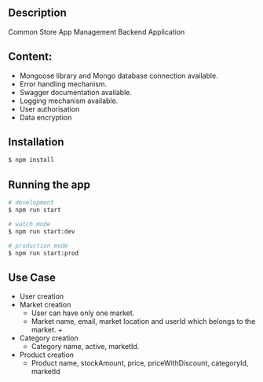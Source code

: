 ## Description

Common Store App Management Backend Application

## Content:
- Mongoose library and Mongo database connection available.
- Error handling mechanism.
- Swagger documentation available.
- Logging mechanism available.
- User authorisation
- Data encryption


## Installation

```bash
$ npm install
```

## Running the app

```bash
# development
$ npm run start

# watch mode
$ npm run start:dev

# production mode
$ npm run start:prod
```

## Use Case
 - User creation
 - Market creation
    - User can have only one market.
    - Market name, email, market location and userId which belongs to the market. +
 - Category creation
    - Category name, active, marketId.
 - Product creation
    - Product name, stockAmount, price, priceWithDiscount, categoryId, marketId
 
